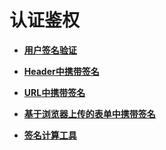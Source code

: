 # 认证鉴权<a name="obs_04_0008"></a>

-   **[用户签名验证](用户签名验证.md)**  

-   **[Header中携带签名](Header中携带签名.md)**  

-   **[URL中携带签名](URL中携带签名.md)**  

-   **[基于浏览器上传的表单中携带签名](基于浏览器上传的表单中携带签名.md)**  

-   **[签名计算工具](签名计算工具.md)**  


